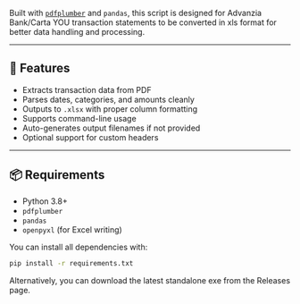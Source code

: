 Built with [`pdfplumber`](https://github.com/jsvine/pdfplumber) and `pandas`, this script is designed for Advanzia Bank/Carta YOU transaction statements to be converted in xls format for better data handling and processing.

---

## 🔧 Features

- Extracts transaction data from PDF
- Parses dates, categories, and amounts cleanly
- Outputs to `.xlsx` with proper column formatting
- Supports command-line usage
- Auto-generates output filenames if not provided
- Optional support for custom headers

---

## 📦 Requirements

- Python 3.8+
- `pdfplumber`
- `pandas`
- `openpyxl` (for Excel writing)

You can install all dependencies with:

```bash
pip install -r requirements.txt
```

Alternatively, you can download the latest standalone exe from the Releases page.
